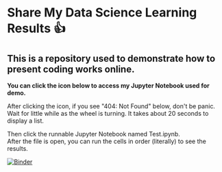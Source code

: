 # Share My Data Science Learning Results  :+1:
## This is a repository used to demonstrate how to present coding works online.

**You can click the icon below to access my Jupyter Notebook used for demo.**  

After clicking the icon, if you see "404: Not Found" below, don't be panic.   
Wait for little while as the wheel is turning. It takes about 20 seconds to display a list.  
  
Then click the runnable Jupyter Notebook named Test.ipynb.     
After the file is open, you can run the cells in order (literally) to see the results.

[![Binder](https://mybinder.org/badge_logo.svg)](https://mybinder.org/v2/gh/twoolong/demo.git/master)

